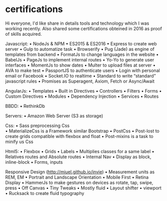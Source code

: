 # certifications
Hi everyone, I'd like share in details tools and technology which I was working recently.
Also shared some certifications obteined in 2016 as proof of skills acquired.

Javascript: 
	•	NodeJs & NPM
	•	ES2015 & ES2016
	•	Express to create web server
	•	Gulp to automatize task
	•	Browserify
	•	Pug (Jade) as engine of templates from backend
	•	FormatJs to change languages in the website
	•	BabelJs
	•	PageJs to implement internal routes 
	•	Yo-Yo to generate user interfaces 
	•	MomentJs to show dates
	•	Multer to upload files at server
	•	AVA to make test
	•	PassportJS to authenticate users
	•	Login with personal email or Facebook
	•	Socket.IO to realtime
	•	Standard to write “standard” javascript rules
	•	Promises as Superagent, Axiom, Fetch or Async/Await

AngularJs:
	•	Templates
	•	Built in Directives
	•	Controllers
	•	Filters
	•	Forms
	•	Custom Directives
	•	Modules
	•	Dependency Injection
	•	Services
	•	Routes

BBDD:
	•	RethinkDb

Servers:
	•	Amazon Web Server (S3 as storage)

Css:
	•	Sass preprocessing Css	
	•	MaterializeCss is a Framework similar Bootstrap
	•	PostCss 
	•	Post-lost to create grids compatible with flexbox and float
	•	Post-mixins is a task to minify us Css


Html5:
	•	Flexbox
	•	Grids
	•	Labels
	•	Multiplies classes for a same label
	•	Relatives routes and Absolute routes
	•	Internal Nav
	•	Display as block, inline-block
	•	Forms, inputs


Responsive Design (http://miuel.github.io/invie)
	•	Measurement units as REM, EM
	•	Portrait and Landscape Orientation
	•	Mobile First
	•	Retina Display
	•	HammerJs to make gestures on devices as rotate, tap, swipe, press
	•	Off Canvas
	•	Tiny Tweaks
	•	Mostly fluid
	•	Layout shifter
	•	viewport
	•	Rucksack to create fluid typography

